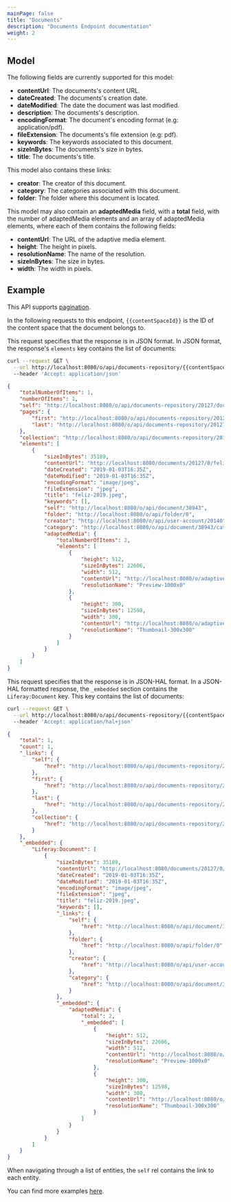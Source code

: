 ```yaml
---
mainPage: false
title: "Documents"
description: "Documents Endpoint documentation"
weight: 2
---
```


## Model

The following fields are currently supported for this model:

* **contentUrl**: The documents's content URL.
* **dateCreated**: The documents's creation date.
* **dateModified**: The date the document was last modified.
* **description**: The documents's description.
* **encodingFormat**: The document's encoding format (e.g: application/pdf).
* **fileExtension**: The documents's file extension (e.g: pdf).
* **keywords**: The keywords associated to this document.
* **sizeInBytes**: The documents's size in bytes.
* **title**: The documents's title.

This model also contains these links:

* **creator**:  The creator of this document.
* **category**: The categories associated with this document.
* **folder**: The folder where this document is located.

This model may also contain an **adaptedMedia** field,
with a **total** field, with the number of adaptedMedia elements and
an array of adaptedMedia elements, where each of them contains the
following fields:

* **contentUrl**: The URL of the adaptive media element.
* **height**: The height in pixels.
* **resolutionName**: The name of the resolution.
* **sizeInBytes**: The size in bytes.
* **width**: The width in pixels.

## Example

This API supports [pagination](/docs/general/pagination.html). 

In the following requests to this endpoint, `{{contentSpaceId}}` is the ID of the content space that the document belongs to.

This request specifies that the response is in JSON format. In JSON format, the response's `elements` key contains the list of documents:

```bash json
curl --request GET \
  --url http://localhost:8080/o/api/documents-repository/{{contentSpaceId}}/document?page=1&per_page=1\
  --header 'Accept: application/json'
```
```json
{
    "totalNumberOfItems": 1,
    "numberOfItems": 1,
    "self": "http://localhost:8080/o/api/documents-repository/20127/document?page=1&per_page=1",
    "pages": {
        "first": "http://localhost:8080/o/api/documents-repository/20127/document?page=1&per_page=1",
        "last": "http://localhost:8080/o/api/documents-repository/20127/document?page=1&per_page=1"
    },
    "collection": "http://localhost:8080/o/api/documents-repository/20127/document",
    "elements": [
        {
            "sizeInBytes": 35189,
            "contentUrl": "http://localhost:8080/documents/20127/0/feliz-2019.jpeg/bf054c54-1c20-ba7b-c07f-9c740dc273e1?t=1546533330994",
            "dateCreated": "2019-01-03T16:35Z",
            "dateModified": "2019-01-03T16:35Z",
            "encodingFormat": "image/jpeg",
            "fileExtension": "jpeg",
            "title": "feliz-2019.jpeg",
            "keywords": [],
            "self": "http://localhost:8080/o/api/document/38943",
            "folder": "http://localhost:8080/o/api/folder/0",
            "creator": "http://localhost:8080/o/api/user-account/20140",
            "category": "http://localhost:8080/o/api/document/38943/categories",
            "adaptedMedia": {
                "totalNumberOfItems": 2,
                "elements": [
                    {
                        "height": 512,
                        "sizeInBytes": 22606,
                        "width": 512,
                        "contentUrl": "http://localhost:8080/o/adaptive-media/image/38943/Preview-1000x0/feliz-2019.jpeg",
                        "resolutionName": "Preview-1000x0"
                    },
                    {
                        "height": 300,
                        "sizeInBytes": 12598,
                        "width": 300,
                        "contentUrl": "http://localhost:8080/o/adaptive-media/image/38943/Thumbnail-300x300/feliz-2019.jpeg",
                        "resolutionName": "Thumbnail-300x300"
                    }
                ]
            }
        }
    ]
}
```

This request specifies that the response is in JSON-HAL format. In a JSON-HAL formatted response, the `_embedded` section contains the `Liferay:Document` key. This key contains the list of documents:

```bash hal
curl --request GET \
  --url http://localhost:8080/o/api/documents-repository/{{contentSpaceId}}/document?page=1&per_page=1\
  --header 'Accept: application/hal+json'
```
```json hal
{
    "total": 1,
    "count": 1,
    "_links": {
        "self": {
            "href": "http://localhost:8080/o/api/documents-repository/20127/document?page=1&per_page=1"
        },
        "first": {
            "href": "http://localhost:8080/o/api/documents-repository/20127/document?page=1&per_page=1"
        },
        "last": {
            "href": "http://localhost:8080/o/api/documents-repository/20127/document?page=1&per_page=1"
        },
        "collection": {
            "href": "http://localhost:8080/o/api/documents-repository/20127/document"
        }
    },
    "_embedded": {
        "Liferay:Document": [
            {
                "sizeInBytes": 35189,
                "contentUrl": "http://localhost:8080/documents/20127/0/feliz-2019.jpeg/bf054c54-1c20-ba7b-c07f-9c740dc273e1?t=1546533330994",
                "dateCreated": "2019-01-03T16:35Z",
                "dateModified": "2019-01-03T16:35Z",
                "encodingFormat": "image/jpeg",
                "fileExtension": "jpeg",
                "title": "feliz-2019.jpeg",
                "keywords": [],
                "_links": {
                    "self": {
                        "href": "http://localhost:8080/o/api/document/38943"
                    },
                    "folder": {
                        "href": "http://localhost:8080/o/api/folder/0"
                    },
                    "creator": {
                        "href": "http://localhost:8080/o/api/user-account/20140"
                    },
                    "category": {
                        "href": "http://localhost:8080/o/api/document/38943/categories"
                    }
                },
                "_embedded": {
                    "adaptedMedia": {
                        "total": 2,
                        "_embedded": [
                            {
                                "height": 512,
                                "sizeInBytes": 22606,
                                "width": 512,
                                "contentUrl": "http://localhost:8080/o/adaptive-media/image/38943/Preview-1000x0/feliz-2019.jpeg",
                                "resolutionName": "Preview-1000x0"
                            },
                            {
                                "height": 300,
                                "sizeInBytes": 12598,
                                "width": 300,
                                "contentUrl": "http://localhost:8080/o/adaptive-media/image/38943/Thumbnail-300x300/feliz-2019.jpeg",
                                "resolutionName": "Thumbnail-300x300"
                            }
                        ]
                    }
                }
            }
        ]
    }
}
```

When navigating through a list of entities, the `self` rel contains the link to each entity. 

You can find more examples [here](/docs/content-space/documents-repository/documents/examples.html).
